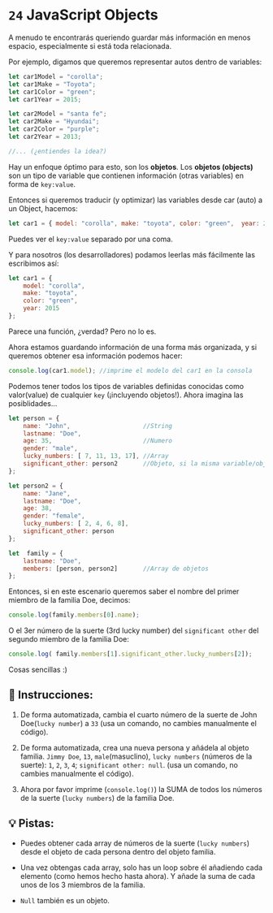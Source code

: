 # `24` JavaScript Objects

A menudo te encontrarás queriendo guardar más información en menos espacio, especialmente si está toda relacionada. 

Por ejemplo, digamos que queremos representar autos dentro de variables:

```js
let car1Model = "corolla";
let car1Make = "Toyota";
let car1Color = "green";
let car1Year = 2015;

let car2Model = "santa fe";
let car2Make = "Hyundai";
let car2Color = "purple";
let car2Year = 2013;

//... (¿entiendes la idea?)

```


Hay un enfoque óptimo para esto, son los **objetos**. Los **objetos (objects)** son un tipo de variable que contienen información (otras variables) en forma de `key:value`.

Entonces si queremos traducir (y optimizar) las variables desde car (auto) a un Object, hacemos:

```js
let car1 = { model: "corolla", make: "toyota", color: "green",  year: 2015};
```

Puedes ver el `key:value` separado por una coma. 

Y para nosotros (los desarrolladores) podamos leerlas más fácilmente las escribimos así:

```js
let car1 = {
    model: "corolla", 
    make: "toyota", 
    color: "green",  
    year: 2015
};
```

Parece una función, ¿verdad? Pero no lo es.

Ahora estamos guardando información de una forma más organizada, y si queremos obtener esa información podemos hacer:

```js
console.log(car1.model); //imprime el modelo del car1 en la consola
```

Podemos tener todos los tipos de variables definidas conocidas como valor(value) de cualquier `key` (¡incluyendo objetos!). Ahora imagina las posiblidades...

```js
let person = {
    name: "John",                    //String
    lastname: "Doe",
    age: 35,                         //Numero
    gender: "male",
    lucky_numbers: [ 7, 11, 13, 17], //Array
    significant_other: person2       //Objeto, si la misma variable/objeto definida después
};

let person2 = {
    name: "Jane",
    lastname: "Doe",
    age: 38,
    gender: "female",
    lucky_numbers: [ 2, 4, 6, 8],
    significant_other: person
};

let  family = {
    lastname: "Doe",
    members: [person, person2]       //Array de objetos
};
```

Entonces, si en este escenario queremos saber el nombre del primer miembro de la familia Doe, decimos:

```js
console.log(family.members[0].name);
```

O el 3er número de la suerte (3rd lucky number) del `significant other` del segundo miembro de la familia Doe:

```js
console.log( family.members[1].significant_other.lucky_numbers[2]);
```

Cosas sencillas :)

## 📝 Instrucciones:

1. De forma automatizada, cambia el cuarto número de la suerte de John Doe(`lucky number`) a `33` (usa un comando, no cambies manualmente el código).

2. De forma automatizada, crea una nueva persona y añádela al objeto familia. `Jimmy Doe`, `13`, `male`(masuclino), `lucky numbers` (números de la suerte): `1`, `2`, `3`, `4`; `significant other: null`. (usa un comando, no cambies manualmente el código).

3. Ahora por favor imprime (`console.log()`) la SUMA de todos los números de la suerte (`lucky numbers`) de la familia Doe.

## 💡 Pistas:

+ Puedes obtener cada array de números de la suerte (`lucky numbers`) desde el objeto de cada persona dentro del objeto familia.

+ Una vez obtengas cada array, solo has un loop sobre él añadiendo cada elemento (como hemos hecho hasta ahora). Y añade la suma de cada unos de los 3 miembros de la familia.

+ `Null` también es un objeto.